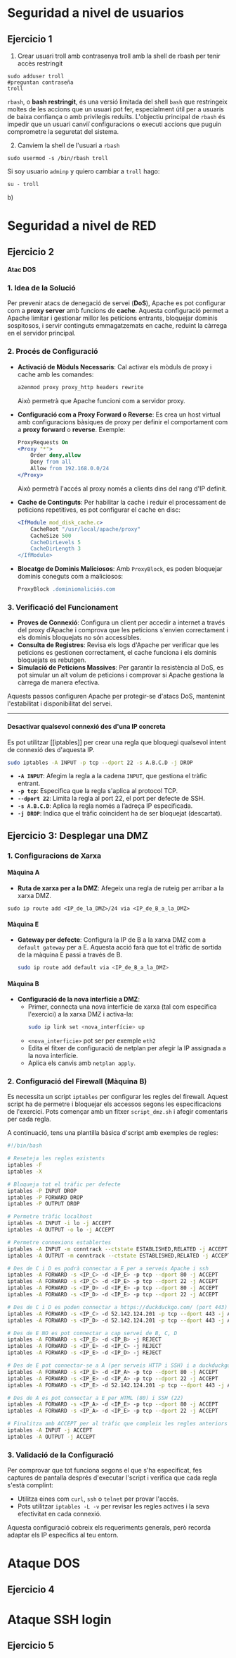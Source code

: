 # Seguridad a nivel de usuarios
## Ejercicio 1

1. Crear usuari troll amb contrasenya troll amb la shell de rbash per tenir accès restringit
```shell
sudo adduser troll
#preguntan contraseña
troll
```

`rbash`, o **bash restringit**, és una versió limitada del shell `bash` que restringeix moltes de les accions que un usuari pot fer, especialment útil per a usuaris de baixa confiança o amb privilegis reduïts. L'objectiu principal de `rbash` és impedir que un usuari canviï configuracions o executi accions que puguin comprometre la seguretat del sistema.

2. Canviem la shell de l'usuari a `rbash`
```shell
sudo usermod -s /bin/rbash troll
```

Si soy usuario `adminp` y quiero cambiar a `troll` hago:

```shell
su - troll
```

b)

# Seguridad a nivel de RED
## Ejercicio 2

#### Atac DOS
### 1. Idea de la Solució
Per prevenir atacs de denegació de servei (**DoS**), Apache es pot configurar com a **proxy server** amb funcions de **cache**. Aquesta configuració permet a Apache limitar i gestionar millor les peticions entrants, bloquejar dominis sospitosos, i servir continguts emmagatzemats en cache, reduint la càrrega en el servidor principal.

### 2. Procés de Configuració
   - **Activació de Mòduls Necessaris**: Cal activar els mòduls de proxy i cache amb les comandes:
     ```bash
     a2enmod proxy proxy_http headers rewrite
     ```
     Això permetrà que Apache funcioni com a servidor proxy.
   
   - **Configuració com a Proxy Forward o Reverse**: 
     Es crea un host virtual amb configuracions bàsiques de proxy per definir el comportament com a **proxy forward** o **reverse**. Exemple:
     ```apache
     ProxyRequests On
     <Proxy "*">
         Order deny,allow
         Deny from all
         Allow from 192.168.0.0/24
     </Proxy>
     ```
     Això permetrà l'accés al proxy només a clients dins del rang d'IP definit.
   
   - **Cache de Continguts**: Per habilitar la cache i reduir el processament de peticions repetitives, es pot configurar el cache en disc:
     ```apache
     <IfModule mod_disk_cache.c>
         CacheRoot "/usr/local/apache/proxy"
         CacheSize 500
         CacheDirLevels 5
         CacheDirLength 3
     </IfModule>
     ```

   - **Blocatge de Dominis Maliciosos**: Amb `ProxyBlock`, es poden bloquejar dominis coneguts com a maliciosos:
     ```apache
     ProxyBlock .dominiomaliciós.com
     ```

### 3. Verificació del Funcionament
   - **Proves de Connexió**: Configura un client per accedir a internet a través del proxy d’Apache i comprova que les peticions s'envien correctament i els dominis bloquejats no són accessibles.
   - **Consulta de Registres**: Revisa els logs d'Apache per verificar que les peticions es gestionen correctament, el cache funciona i els dominis bloquejats es rebutgen.
   - **Simulació de Peticions Massives**: Per garantir la resistència al DoS, es pot simular un alt volum de peticions i comprovar si Apache gestiona la càrrega de manera efectiva.

Aquests passos configuren Apache per protegir-se d'atacs DoS, mantenint l'estabilitat i disponibilitat del servei.

---

#### Desactivar qualsevol connexió des d'una IP concreta
Es pot utilitzar [[iptables]] per crear una regla que bloquegi qualsevol intent de connexió des d'aquesta IP.

```bash
sudo iptables -A INPUT -p tcp --dport 22 -s A.B.C.D -j DROP
```
- **`-A INPUT`**: Afegim la regla a la cadena `INPUT`, que gestiona el tràfic entrant.
- **`-p tcp`**: Especifica que la regla s'aplica al protocol TCP.
- **`--dport 22`**: Limita la regla al port 22, el port per defecte de SSH.
- **`-s A.B.C.D`**: Aplica la regla només a l’adreça IP especificada.
- **`-j DROP`**: Indica que el tràfic coincident ha de ser bloquejat (descartat).

## Ejercicio 3: Desplegar una DMZ


### 1. Configuracions de Xarxa

#### Màquina A
- **Ruta de xarxa per a la DMZ**: Afegeix una regla de ruteig per arribar a la xarxa DMZ. 
```shell
sudo ip route add <IP_de_la_DMZ>/24 via <IP_de_B_a_la_DMZ>

```

#### Màquina E
- **Gateway per defecte**: Configura la IP de B a la xarxa DMZ com a `default gateway` per a E. Aquesta acció farà que tot el tràfic de sortida de la màquina E passi a través de B.
  ```bash
  sudo ip route add default via <IP_de_B_a_la_DMZ>
  ```

#### Màquina B
- **Configuració de la nova interfície a DMZ**:
  - Primer, connecta una nova interfície de xarxa (tal com especifica l'exercici) a la xarxa DMZ i activa-la:
    ```bash
    sudo ip link set <nova_interfície> up
    ```
  - `<nova_interficie>` pot ser per exemple  `eth2` 
  - Edita el fitxer de configuració de netplan per afegir la IP assignada a la nova interfície.
  - Aplica els canvis amb `netplan apply`.

### 2. Configuració del Firewall (Màquina B)

Es necessita un script `iptables` per configurar les regles del firewall. Aquest script ha de permetre i bloquejar els accessos segons les especificacions de l'exercici. Pots començar amb un fitxer `script_dmz.sh` i afegir comentaris per cada regla.

A continuació, tens una plantilla bàsica d'script amb exemples de regles:

```bash
#!/bin/bash

# Reseteja les regles existents
iptables -F
iptables -X

# Bloqueja tot el tràfic per defecte
iptables -P INPUT DROP
iptables -P FORWARD DROP
iptables -P OUTPUT DROP

# Permetre tràfic localhost
iptables -A INPUT -i lo -j ACCEPT
iptables -A OUTPUT -o lo -j ACCEPT

# Permetre connexions establertes
iptables -A INPUT -m conntrack --ctstate ESTABLISHED,RELATED -j ACCEPT
iptables -A OUTPUT -m conntrack --ctstate ESTABLISHED,RELATED -j ACCEPT

# Des de C i D es podrà connectar a E per a serveis Apache i ssh
iptables -A FORWARD -s <IP_C> -d <IP_E> -p tcp --dport 80 -j ACCEPT
iptables -A FORWARD -s <IP_C> -d <IP_E> -p tcp --dport 22 -j ACCEPT
iptables -A FORWARD -s <IP_D> -d <IP_E> -p tcp --dport 80 -j ACCEPT
iptables -A FORWARD -s <IP_D> -d <IP_E> -p tcp --dport 22 -j ACCEPT

# Des de C i D es poden connectar a https://duckduckgo.com/ (port 443)
iptables -A FORWARD -s <IP_C> -d 52.142.124.201 -p tcp --dport 443 -j ACCEPT
iptables -A FORWARD -s <IP_D> -d 52.142.124.201 -p tcp --dport 443 -j ACCEPT

# Des de E NO es pot connectar a cap servei de B, C, D
iptables -A FORWARD -s <IP_E> -d <IP_B> -j REJECT
iptables -A FORWARD -s <IP_E> -d <IP_C> -j REJECT
iptables -A FORWARD -s <IP_E> -d <IP_D> -j REJECT

# Des de E pot connectar-se a A (per serveis HTTP i SSH) i a duckduckgo.com
iptables -A FORWARD -s <IP_E> -d <IP_A> -p tcp --dport 80 -j ACCEPT
iptables -A FORWARD -s <IP_E> -d <IP_A> -p tcp --dport 22 -j ACCEPT
iptables -A FORWARD -s <IP_E> -d 52.142.124.201 -p tcp --dport 443 -j ACCEPT

# Des de A es pot connectar a E per HTML (80) i SSH (22)
iptables -A FORWARD -s <IP_A> -d <IP_E> -p tcp --dport 80 -j ACCEPT
iptables -A FORWARD -s <IP_A> -d <IP_E> -p tcp --dport 22 -j ACCEPT

# Finalitza amb ACCEPT per al tràfic que compleix les regles anteriors
iptables -A INPUT -j ACCEPT
iptables -A OUTPUT -j ACCEPT
```

### 3. Validació de la Configuració
Per comprovar que tot funciona segons el que s'ha especificat, fes captures de pantalla després d'executar l'script i verifica que cada regla s'està complint:
- Utilitza eines com `curl`, `ssh` o `telnet` per provar l'accés.
- Pots utilitzar `iptables -L -v` per revisar les regles actives i la seva efectivitat en cada connexió. 

Aquesta configuració cobreix els requeriments generals, però recorda adaptar els IP específics al teu entorn.
# Ataque DOS
## Ejercicio 4

# Ataque SSH login


## Ejercicio 5

